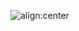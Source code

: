 ![align:center](https://i.imgur.com/4smqC8n.gif)



[instagram]: https://instagram.com/clint.chu
[linkedin]: https://linkedin.com/in/clinthchu

